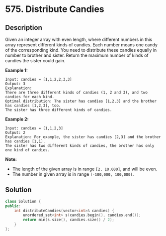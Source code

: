 # 575. Distribute Candies

## Description

Given an integer array with even length, where different numbers in this array represent different kinds of candies. Each number means one candy of the corresponding kind. You need to distribute these candies equally in number to brother and sister. Return the maximum number of kinds of candies the sister could gain.

**Example 1:**

```
Input: candies = [1,1,2,2,3,3]
Output: 3
Explanation:
There are three different kinds of candies (1, 2 and 3), and two candies for each kind.
Optimal distribution: The sister has candies [1,2,3] and the brother has candies [1,2,3], too. 
The sister has three different kinds of candies. 
```

**Example 2:**

```
Input: candies = [1,1,2,3]
Output: 2
Explanation: For example, the sister has candies [2,3] and the brother has candies [1,1]. 
The sister has two different kinds of candies, the brother has only one kind of candies. 
```

**Note:**

- The length of the given array is in range `[2, 10,000]`, and will be even.
- The number in given array is in range `[-100,000, 100,000]`.

## Solution

```cpp
class Solution {
public:
    int distributeCandies(vector<int>& candies) {
        unordered_set<int> s(candies.begin(), candies.end());
        return min(s.size(), candies.size() / 2);
    }
};
```